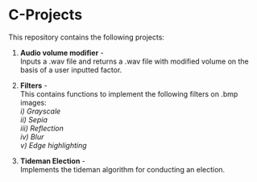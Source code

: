# C-Projects
This repository contains the following projects:

1. **Audio volume modifier** -  
Inputs a .wav file and returns a .wav file with modified volume on the basis of a user inputted factor.
    
2. **Filters** -  
This contains functions to implement the following filters on .bmp images:  
              *i) Grayscale*  
              *ii) Sepia*  
              *iii) Reflection*    
              *iv) Blur*   
              *v) Edge highlighting*  
                 
3. **Tideman Election** -   
Implements the tideman algorithm for conducting an election.
              
